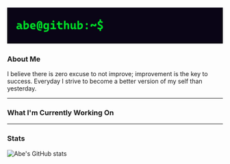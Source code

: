 ![banner.gif](https://github.com/ceabe/ceabe/blob/main/banner.gif)

### About Me
I believe there is zero excuse to not improve; improvement is the key to success. 
Everyday I strive to become a better version of my self than yesterday.

---

### What I'm Currently Working On

---

### Stats
![Abe's GitHub stats](https://github-readme-stats.vercel.app/api?username=ceabe&show_icons=true&theme=dark)
